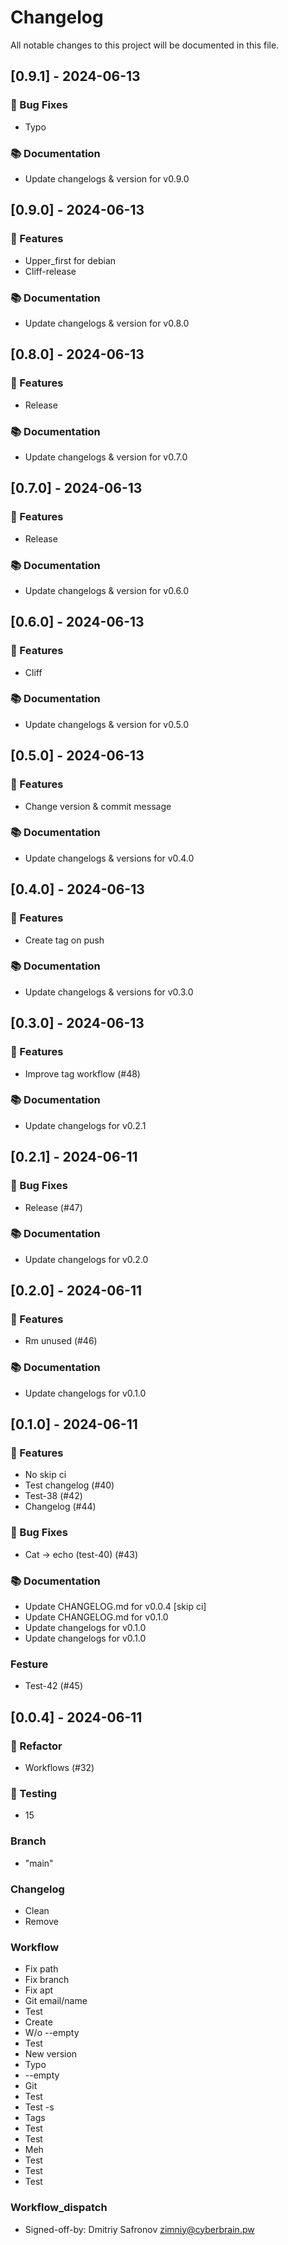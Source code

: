 # Changelog

All notable changes to this project will be documented in this file.

## [0.9.1] - 2024-06-13

### 🐛 Bug Fixes

- Typo

### 📚 Documentation

- Update changelogs & version for v0.9.0

## [0.9.0] - 2024-06-13

### 🚀 Features

- Upper_first for debian
- Cliff-release

### 📚 Documentation

- Update changelogs & version for v0.8.0

## [0.8.0] - 2024-06-13

### 🚀 Features

- Release

### 📚 Documentation

- Update changelogs & version for v0.7.0

## [0.7.0] - 2024-06-13

### 🚀 Features

- Release

### 📚 Documentation

- Update changelogs & version for v0.6.0

## [0.6.0] - 2024-06-13

### 🚀 Features

- Cliff

### 📚 Documentation

- Update changelogs & version for v0.5.0

## [0.5.0] - 2024-06-13

### 🚀 Features

- Change version & commit message

### 📚 Documentation

- Update changelogs & versions for v0.4.0

## [0.4.0] - 2024-06-13

### 🚀 Features

- Create tag on push

### 📚 Documentation

- Update changelogs & versions for v0.3.0

## [0.3.0] - 2024-06-13

### 🚀 Features

- Improve tag workflow (#48)

### 📚 Documentation

- Update changelogs for v0.2.1

## [0.2.1] - 2024-06-11

### 🐛 Bug Fixes

- Release (#47)

### 📚 Documentation

- Update changelogs for v0.2.0

## [0.2.0] - 2024-06-11

### 🚀 Features

- Rm unused (#46)

### 📚 Documentation

- Update changelogs for v0.1.0

## [0.1.0] - 2024-06-11

### 🚀 Features

- No skip ci
- Test changelog (#40)
- Test-38 (#42)
- Changelog (#44)

### 🐛 Bug Fixes

- Cat -> echo (test-40) (#43)

### 📚 Documentation

- Update CHANGELOG.md for v0.0.4 [skip ci]
- Update CHANGELOG.md for v0.1.0
- Update changelogs for v0.1.0
- Update changelogs for v0.1.0

### Festure

- Test-42 (#45)

## [0.0.4] - 2024-06-11

### 🚜 Refactor

- Workflows (#32)

### 🧪 Testing

- 15

### Branch

- "main"

### Changelog

- Clean
- Remove

### Workflow

- Fix path
- Fix branch
- Fix apt
- Git email/name
- Test
- Create
- W/o --empty
- Test
- New version
- Typo
- --empty
- Git
- Test
- Test -s
- Tags
- Test
- Test
- Meh
- Test
- Test
- Test

### Workflow_dispatch

- Signed-off-by: Dmitriy Safronov <zimniy@cyberbrain.pw>

<!-- generated by git-cliff -->
